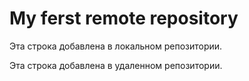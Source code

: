# My ferst remote repository

Эта строка добавлена в локальном репозитории.

Эта строка добавлена в удаленном репозитории.
